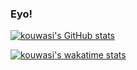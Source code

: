 ### Eyo!

[![kouwasi's GitHub stats](https://github-readme-stats.vercel.app/api?username=kouwasi&count_private=true&show_icons=true)](https://github.com/anuraghazra/github-readme-stats)

[![kouwasi's wakatime stats](https://github-readme-stats.vercel.app/api/wakatime?username=kouwasi&layout=compact)](https://github.com/anuraghazra/github-readme-stats)
